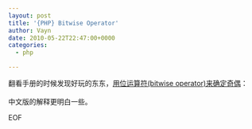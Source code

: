 ```yaml
---
layout: post
title: '{PHP} Bitwise Operator'
author: Vayn
date: 2010-05-22T22:47:00+0000
categories: 
  - php

---
```


<p>翻看手册的时候发现好玩的东东，<a href="http://us.php.net/manual/en/function.array-filter.php">用位运算符(bitwise operator)来确定奇偶</a>：<br />
<script src="http://gist.github.com/410118.js"></script><br />
中文版的解释更明白一些。</p>
<p>EOF</p>
